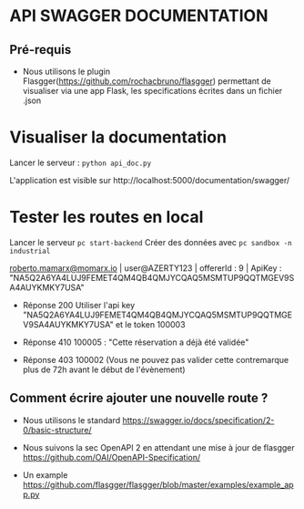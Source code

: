 # API SWAGGER DOCUMENTATION

## Pré-requis

- Nous utilisons le plugin Flasgger(https://github.com/rochacbruno/flasgger) permettant de visualiser via une app Flask, les specifications écrites dans un fichier .json


# Visualiser la documentation

Lancer le serveur : `python api_doc.py`

L'application est visible sur http://localhost:5000/documentation/swagger/


# Tester les routes en local

Lancer le serveur `pc start-backend`
Créer des données avec `pc sandbox -n industrial`

roberto.mamarx@momarx.io | user@AZERTY123 | offererId : 9 | ApiKey : "NA5Q2A6YA4LUJ9FEMET4QM4QB4QMJYCQAQ5MSMTUP9QQTMGEV9SA4AUYKMKY7USA"

- Réponse 200
Utiliser l'api key "NA5Q2A6YA4LUJ9FEMET4QM4QB4QMJYCQAQ5MSMTUP9QQTMGEV9SA4AUYKMKY7USA" et le token 100003

- Réponse 410
100005 : "Cette réservation a déjà été validée"

- Réponse 403
100002 (Vous ne pouvez pas valider cette contremarque plus de 72h avant le début de l'évènement)

## Comment écrire ajouter une nouvelle route ?

- Nous utilisons le standard https://swagger.io/docs/specification/2-0/basic-structure/

- Nous suivons la sec OpenAPI 2 en attendant une mise à jour de flasgger
 https://github.com/OAI/OpenAPI-Specification/

- Un example
https://github.com/flasgger/flasgger/blob/master/examples/example_app.py
